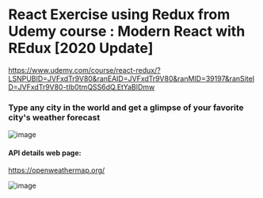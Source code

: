 # React Exercise using Redux from Udemy course : Modern React with REdux [2020 Update]
https://www.udemy.com/course/react-redux/?LSNPUBID=JVFxdTr9V80&ranEAID=JVFxdTr9V80&ranMID=39197&ranSiteID=JVFxdTr9V80-tIb0tmQSS6dQ.EtYaBIDmw


### Type any city in the world and get a glimpse of your favorite city's weather forecast
![image](https://user-images.githubusercontent.com/55360078/82143030-1f153080-9841-11ea-8474-7d5b4e863464.png)



#### API details web page:
https://openweathermap.org/


![image](https://user-images.githubusercontent.com/55360078/82143056-57b50a00-9841-11ea-8bf4-0339b751e7c5.png)

